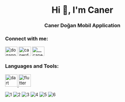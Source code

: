 <h1 align="center">Hi 👋, I'm Caner</h1>
<h3 align="center">Caner Doğan Mobil Application</h3>

<h3 align="left">Connect with me:</h3>
<p align="left">
<a href="https://twitter.com/dogann_caner" target="blank"><img align="center" src="https://raw.githubusercontent.com/rahuldkjain/github-profile-readme-generator/master/src/images/icons/Social/twitter.svg" alt="dogann_caner" height="30" width="40" /></a>
<a href="https://linkedin.com/in/canerdogann" target="blank"><img align="center" src="https://raw.githubusercontent.com/rahuldkjain/github-profile-readme-generator/master/src/images/icons/Social/linked-in-alt.svg" alt="canerdogann" height="30" width="40" /></a>
<a href="https://instagram.com/__canerdogan__" target="blank"><img align="center" src="https://raw.githubusercontent.com/rahuldkjain/github-profile-readme-generator/master/src/images/icons/Social/instagram.svg" alt="__canerdogan__" height="30" width="40" /></a>
</p>

<h3 align="left">Languages and Tools:</h3>
<p align="left"> <a href="https://dart.dev" target="_blank" rel="noreferrer"> <img src="https://www.vectorlogo.zone/logos/dartlang/dartlang-icon.svg" alt="dart" width="40" height="40"/> </a> <a href="https://flutter.dev" target="_blank" rel="noreferrer"> <img src="https://www.vectorlogo.zone/logos/flutterio/flutterio-icon.svg" alt="flutter" width="40" height="40"/> </a> </p>

![1](https://github.com/canerdogann/Fitness_App_Final/assets/148792959/b06772e8-ec4d-4229-b583-c9623d229a01)
![2](https://github.com/canerdogann/Fitness_App_Final/assets/148792959/184cb2d2-6e61-4190-acc1-1ac9789926c9)
![3](https://github.com/canerdogann/Fitness_App_Final/assets/148792959/4a8978d4-4f2c-4dea-8c6a-0d63ddb1679e)
![4](https://github.com/canerdogann/Fitness_App_Final/assets/148792959/28fa49e3-1a00-40a8-9cf1-f64b604bbf91)
![5](https://github.com/canerdogann/Fitness_App_Final/assets/148792959/7c388c05-311e-4551-93aa-6972de86f03e)
![6](https://github.com/canerdogann/Fitness_App_Final/assets/148792959/8ad4e3ca-6ddf-4df5-b69b-3904a434b3e5)
